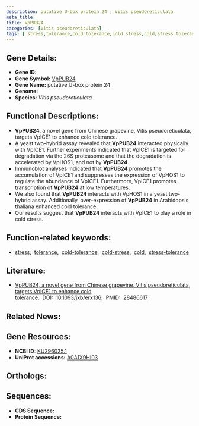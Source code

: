 ```yaml
---
description: putative U-box protein 24 ; Vitis pseudoreticulata
meta_title:
title: VpPUB24
categories: [Vitis pseudoreticulata]
tags: [ stress,tolerance,cold tolerance,cold stress,cold,stress tolerance ]
---
```


## Gene Details:
- **Gene ID:** []()
- **Gene Symbol:** <u>VpPUB24</u>
- **Gene Name:** putative U-box protein 24
- **Genome:** []()
- **Species:** *Vitis pseudoreticulata*

## Functional Descriptions:
   - **VpPUB24**, a novel gene from Chinese grapevine, Vitis pseudoreticulata, targets VpICE1 to enhance cold tolerance.
   - A yeast two-hybrid assay revealed that **VpPUB24** interacted physically with VpICE1. Further experiments indicated that VpICE1 is targeted for degradation via the 26S proteasome and that the degradation is accelerated by VpHOS1, and not by **VpPUB24**.
   - Immunoblot analyses indicated that **VpPUB24** promotes the accumulation of VpICE1 and suppresses the expression of VpHOS1 to regulate the abundance of VpICE1. Furthermore, VpICE1 promotes transcription of **VpPUB24** at low temperatures.
   - We also found that **VpPUB24** interacts with VpHOS1 in a yeast two-hybrid assay. Additionally, over-expression of **VpPUB24** in Arabidopsis thaliana enhanced cold tolerance.
   - Our results suggest that **VpPUB24** interacts with VpICE1 to play a role in cold stress.

## Function-related keywords:
   - [stress](/tags/stress/),&nbsp;&nbsp;[tolerance](/tags/tolerance/),&nbsp;&nbsp;[cold-tolerance](/tags/cold-tolerance/),&nbsp;&nbsp;[cold-stress](/tags/cold-stress/),&nbsp;&nbsp;[cold](/tags/cold/),&nbsp;&nbsp;[stress-tolerance](/tags/stress-tolerance/)

## Literature:
   - [VpPUB24, a novel gene from Chinese grapevine, Vitis pseudoreticulata, targets VpICE1 to enhance cold tolerance.](https://doi.org/10.1093/jxb/erx136)&nbsp;&nbsp;DOI:&nbsp;&nbsp;[10.1093/jxb/erx136](https://doi.org/10.1093/jxb/erx136);&nbsp;&nbsp;PMID:&nbsp;&nbsp;[28486617](https://pubmed.ncbi.nlm.nih.gov/28486617/)

## Related News:

## Gene Resources:
- **NCBI ID:**  [KU296025.1](https://www.ncbi.nlm.nih.gov/gene/?term=KU296025.1)
- **UniProt accessions:**  [A0A1X9HI03](https://www.uniprot.org/uniprotkb/A0A1X9HI03/entry)

## Orthologs:

## Sequences:
- **CDS Sequence:**
- **Protein Sequence:**
